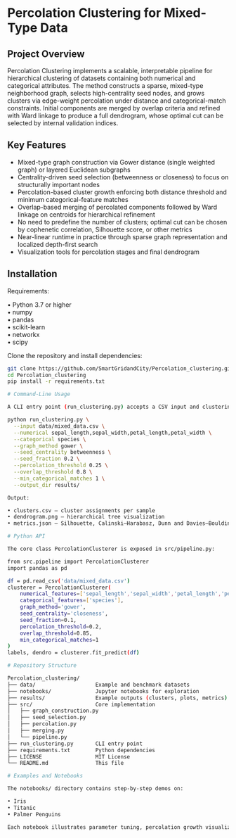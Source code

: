 # Percolation Clustering for Mixed-Type Data

## Project Overview

Percolation Clustering implements a scalable, interpretable pipeline for hierarchical clustering of datasets containing both numerical and categorical attributes. The method constructs a sparse, mixed-type neighborhood graph, selects high-centrality seed nodes, and grows clusters via edge-weight percolation under distance and categorical-match constraints. Initial components are merged by overlap criteria and refined with Ward linkage to produce a full dendrogram, whose optimal cut can be selected by internal validation indices.

## Key Features

- Mixed-type graph construction via Gower distance (single weighted graph) or layered Euclidean subgraphs  
- Centrality-driven seed selection (betweenness or closeness) to focus on structurally important nodes  
- Percolation-based cluster growth enforcing both distance threshold and minimum categorical-feature matches  
- Overlap-based merging of percolated components followed by Ward linkage on centroids for hierarchical refinement  
- No need to predefine the number of clusters; optimal cut can be chosen by cophenetic correlation, Silhouette score, or other metrics  
- Near-linear runtime in practice through sparse graph representation and localized depth-first search  
- Visualization tools for percolation stages and final dendrogram  

## Installation

Requirements:

  • Python 3.7 or higher  
  • numpy  
  • pandas  
  • scikit-learn  
  • networkx  
  • scipy  

Clone the repository and install dependencies:

```bash
git clone https://github.com/SmartGridandCity/Percolation_clustering.git
cd Percolation_clustering
pip install -r requirements.txt

# Command-Line Usage

A CLI entry point (run_clustering.py) accepts a CSV input and clustering parameters:

python run_clustering.py \
  --input data/mixed_data.csv \
  --numerical sepal_length,sepal_width,petal_length,petal_width \
  --categorical species \
  --graph_method gower \
  --seed_centrality betweenness \
  --seed_fraction 0.2 \
  --percolation_threshold 0.25 \
  --overlap_threshold 0.8 \
  --min_categorical_matches 1 \
  --output_dir results/

Output:

• clusters.csv — cluster assignments per sample
• dendrogram.png — hierarchical tree visualization
• metrics.json — Silhouette, Calinski–Harabasz, Dunn and Davies–Bouldin indices

# Python API

The core class PercolationClusterer is exposed in src/pipeline.py:

from src.pipeline import PercolationClusterer
import pandas as pd

df = pd.read_csv('data/mixed_data.csv')
clusterer = PercolationClusterer(
    numerical_features=['sepal_length','sepal_width','petal_length','petal_width'],
    categorical_features=['species'],
    graph_method='gower',
    seed_centrality='closeness',
    seed_fraction=0.1,
    percolation_threshold=0.2,
    overlap_threshold=0.85,
    min_categorical_matches=1
)
labels, dendro = clusterer.fit_predict(df)

# Repository Structure

Percolation_clustering/
├── data/                   Example and benchmark datasets  
├── notebooks/              Jupyter notebooks for exploration  
├── results/                Example outputs (clusters, plots, metrics)  
├── src/                    Core implementation  
│   ├── graph_construction.py  
│   ├── seed_selection.py  
│   ├── percolation.py  
│   ├── merging.py  
│   └── pipeline.py  
├── run_clustering.py       CLI entry point  
├── requirements.txt        Python dependencies  
├── LICENSE                 MIT License  
└── README.md               This file  

# Examples and Notebooks

The notebooks/ directory contains step-by-step demos on:

• Iris
• Titanic
• Palmer Penguins

Each notebook illustrates parameter tuning, percolation growth visualization, and dendrogram analysis.
